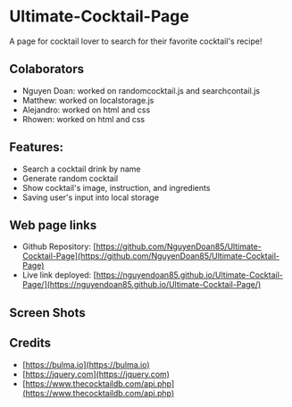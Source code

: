 # Ultimate-Cocktail-Page
A page for cocktail lover to search for their favorite cocktail's recipe!

## Colaborators

- Nguyen Doan: worked on randomcocktail.js and searchcontail.js
- Matthew: worked on localstorage.js
- Alejandro: worked on html and css
- Rhowen: worked on html and css

## Features:

- Search a cocktail drink by name
- Generate random cocktail
- Show cocktail's image, instruction, and ingredients
- Saving user's input into local storage

## Web page links

- Github Repository: [https://github.com/NguyenDoan85/Ultimate-Cocktail-Page](https://github.com/NguyenDoan85/Ultimate-Cocktail-Page)
- Live link deployed: [https://nguyendoan85.github.io/Ultimate-Cocktail-Page/](https://nguyendoan85.github.io/Ultimate-Cocktail-Page/)

## Screen Shots
[]()

## Credits

- [https://bulma.io](https://bulma.io)
- [https://jquery.com](https://jquery.com)
- [https://www.thecocktaildb.com/api.php](https://www.thecocktaildb.com/api.php)

